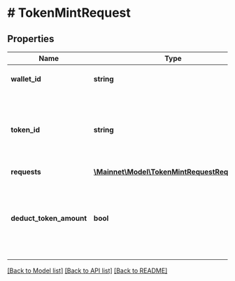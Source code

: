 # # TokenMintRequest

## Properties

Name | Type | Description | Notes
------------ | ------------- | ------------- | -------------
**wallet_id** | **string** | The walletId to make a request to. | 
**token_id** | **string** | Token unique hexadecimal identifier, also the id of the token creation transaction | 
**requests** | [**\Mainnet\Model\TokenMintRequestRequests[]**](TokenMintRequestRequests.md) |  | [optional] 
**deduct_token_amount** | **bool** | if minting token contains fungible amount, deduct from it by amount of minted tokens | [optional] [default to false]

[[Back to Model list]](../../README.md#documentation-for-models) [[Back to API list]](../../README.md#documentation-for-api-endpoints) [[Back to README]](../../README.md)


